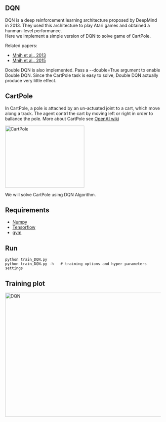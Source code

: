 ## DQN  
DQN is a deep reinforcement learning architecture proposed by DeepMind in 2013. They used this architecture to play Atari games and obtained a hunman-level performance.  
Here we implement a simple version of DQN to solve game of CartPole.   

Related papers:  
* [Mnih et al., 2013](https://arxiv.org/pdf/1312.5602.pdf)   
* [Mnih et al., 2015](http://www.nature.com/nature/journal/v518/n7540/pdf/nature14236.pdf)  

Double DQN is also implemented. Pass a --double=True argument to enable Double DQN. Since the CartPole task is easy to solve, Double DQN actually produce very little effect.  

## CartPole  
In CartPole, a pole is attached by an un-actuated joint to a cart, which move along a track. The agent contrl the cart by moving left or right in order to ballance the pole. More about CartPole see [OpenAI wiki](https://github.com/openai/gym/wiki/CartPole-v0)  

<img src="https://github.com/borgwang/reinforce_py/raw/master/images/cartpole.png" width = "256" height = "200" alt="CartPole" align=center />   

We will solve CartPole using DQN Algorithm.   

## Requirements  
* [Numpy](http://www.numpy.org/)   
* [Tensorflow](http://www.tensorflow.org)  
* [gym](https://gym.openai.com)  


## Run  
    python train_DQN.py
    python train_DQN.py -h   # training options and hyper parameters settings


## Training plot  

<img src="https://github.com/borgwang/reinforce_py/raw/master/images/dqn.png" width = "512" height = "400" alt="DQN" align=center />   
